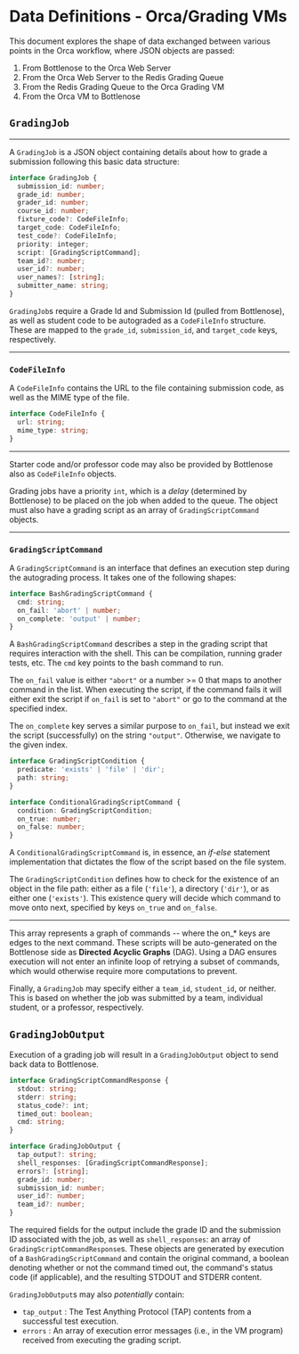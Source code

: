 # Data Definitions - Orca/Grading VMs

This document explores the shape of data exchanged between various points in the Orca workflow, where JSON objects are passed:

1. From Bottlenose to the Orca Web Server
2. From the Orca Web Server to the Redis Grading Queue
3. From the Redis Grading Queue to the Orca Grading VM
4. From the Orca VM to Bottlenose

## `GradingJob`

<hr>

A `GradingJob` is a JSON object containing details about how to grade a submission following this basic data structure:

```typescript
interface GradingJob {
  submission_id: number;
  grade_id: number;
  grader_id: number;
  course_id: number;
  fixture_code?: CodeFileInfo;
  target_code: CodeFileInfo;
  test_code?: CodeFileInfo;
  priority: integer;
  script: [GradingScriptCommand];
  team_id?: number;
  user_id?: number;
  user_names?: [string];
  submitter_name: string;
}
```

`GradingJob`s require a Grade Id and Submission Id (pulled from Bottlenose), as well as student code to be autograded as a `CodeFileInfo` structure. These are mapped to the `grade_id`, `submission_id`, and `target_code` keys, respectively.

<hr>

### `CodeFileInfo`

A `CodeFileInfo` contains the URL to the file containing submission code, as well as the MIME type of the file.

```typescript
interface CodeFileInfo {
  url: string;
  mime_type: string;
}
```

<hr>

Starter code and/or professor code may also be provided by Bottlenose also as `CodeFileInfo` objects.

Grading jobs have a priority `int`, which is a _delay_ (determined by Bottlenose) to be placed on the job when added to the queue. The object must also have a grading script as an array of `GradingScriptCommand` objects.

<hr>

### `GradingScriptCommand`

A `GradingScriptCommand` is an interface that defines an execution step during the autograding process. It takes one of the following shapes:

```typescript
interface BashGradingScriptCommand {
  cmd: string;
  on_fail: 'abort' | number;
  on_complete: 'output' | number;
}
```

A `BashGradingScriptCommand` describes a step in the grading script that requires interaction with the shell. This can be compilation, running grader tests, etc. The `cmd` key points to the bash command to run.

The `on_fail` value is either `"abort"` or a number >= 0 that maps to another command in the list. When executing the script, if the command fails it will either exit the script if `on_fail` is set to `"abort"` or go to the command at the specified index.

The `on_complete` key serves a similar purpose to `on_fail`, but instead we exit the script (successfully) on the string `"output"`. Otherwise, we navigate to the given index.

```typescript
interface GradingScriptCondition {
  predicate: 'exists' | 'file' | 'dir';
  path: string;
}

interface ConditionalGradingScriptCommand {
  condition: GradingScriptCondition;
  on_true: number;
  on_false: number;
}
```

A `ConditionalGradingScriptCommand` is, in essence, an _if-else_ statement implementation that dictates the flow of the script based on the file system.

The `GradingScriptCondition` defines how to check for the existence of an object in the file path: either as a file (`'file'`), a directory (`'dir'`), or as either one (`'exists'`). This existence query will decide which command to move onto next, specified by keys `on_true` and `on_false`.

<hr>

This array represents a graph of commands -- where the on\_\* keys are edges to the next command. These scripts will be auto-generated on the Bottlenose side as **Directed Acyclic Graphs** (DAG). Using a DAG ensures execution will not enter an infinite loop of retrying a subset of commands, which would otherwise require more computations to prevent.

Finally, a `GradingJob` may specify either a `team_id`, `student_id`, or neither. This is based on whether the job was submitted by a team, individual student, or a professor, respectively.

## `GradingJobOutput`

Execution of a grading job will result in a `GradingJobOutput` object to send back data to Bottlenose.

```typescript
interface GradingScriptCommandResponse {
  stdout: string;
  stderr: string;
  status_code?: int;
  timed_out: boolean;
  cmd: string;
}

interface GradingJobOutput {
  tap_output?: string;
  shell_responses: [GradingScriptCommandResponse];
  errors?: [string];
  grade_id: number;
  submission_id: number;
  user_id?: number;
  team_id?: number;
}
```

The required fields for the output include the grade ID and the submission ID associated with the job, as well as `shell_responses`: an array of `GradingScriptCommandResponse`s. These objects are generated by execution of a `BashGradingScriptCommand` and contain the original command, a boolean denoting whether or not the command timed out, the command's status code (if applicable), and the resulting STDOUT and STDERR content.

`GradingJobOutput`s may also _potentially_ contain:

- `tap_output` : The Test Anything Protocol (TAP) contents from a successful test execution.
- `errors` : An array of execution error messages (i.e., in the VM program) received from executing the grading script.
